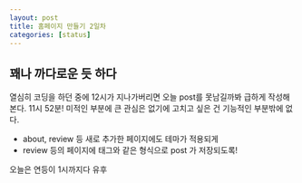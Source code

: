 ```yaml
---
layout: post
title: 홈페이지 만들기 2일차
categories: [status]
---
```

## 꽤나 까다로운 듯 하다

열심히 코딩을 하던 중에 12시가 지나가버리면 오늘 post를 못남길까봐 급하게 작성해본다. 11시 52분!
미적인 부분에 큰 관심은 없기에 고치고 싶은 건 기능적인 부분밖에 없다.
* about, review 등 새로 추가한 페이지에도 테마가 적용되게
* review 등의 페이지에 태그와 같은 형식으로 post 가 저장되도록!

오늘은 연등이 1시까지다 유후
